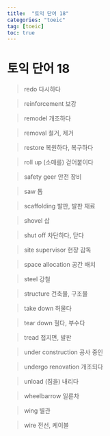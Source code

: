 ```yaml
---
title:  "토익 단어 18"
categories: "toeic"
tag: [toeic]
toc: true
---
```


# 토익 단어 18

> redo
> 다시하다

> reinforcement
> 보강

> remodel
> 개조하다

> removal
> 철거, 제거

> restore
> 복원하다, 복구하다

> roll up
> (소매를) 걷어붙이다

> safety geer
> 안전 장비

> saw
> 톱

> scaffolding
> 발판, 발판 재료

> shovel
> 삽

> shut off
> 차단하다, 닫다

> site supervisor
> 현장 감독

> space allocation
> 공간 배치

> steel
> 강철

> structure
> 건축물, 구조물

> take down
> 허물다

> tear down
> 헐다, 부수다

> tread
> 접지면, 발판

> under construction
> 공사 중인

> undergo renovation
> 개조되다

> unload
> (짐을) 내리다

> wheelbarrow
> 일륜차

> wing
> 별관

> wire
> 전선, 케이블

















































